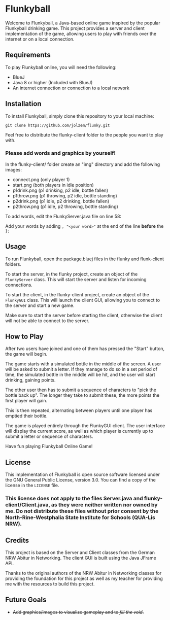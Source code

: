# Flunkyball

Welcome to Flunkyball, a Java-based online game inspired by the popular Flunkyball drinking game. This project provides a server and client implementation of the game, allowing users to play with friends over the internet or on a local connection.

## Requirements

To play Flunkyball online, you will need the following:

- BlueJ
- Java 8 or higher (Included with BlueJ)
- An internet connection or connection to a local network

## Installation

To install Flunkyball, simply clone this repository to your local machine:

```
git clone https://github.com/jolzem/flunky.git
```

Feel free to distribute the flunky-client folder to the people you want to play with.

### Please add words and graphics by yourself!

In the flunky-client/ folder create an "img" directory and add the following images:
- connect.png (only player 1)
- start.png (both players in idle position)
- p1drink.png (p1 drinking, p2 idle, bottle fallen)
- p1throw.png (p1 throwing, p2 idle, bottle standing)
- p2drink.png (p1 idle, p2 drinking, bottle fallen)
- p2throw.png (p1 idle, p2 throwing, bottle standing)

To add words, edit the FlunkyServer.java file on line 58:

Add your words by adding `, "<your word>"` at the end of the line **before** the `};`

## Usage

To run Flunkyball, open the package.bluej files in the flunky and flunk-client folders.

To start the server, in the flunky project, create an object of the `FlunkyServer` class. This will start the server and listen for incoming connections.

To start the client, in the flunky-client project, create an object of the `FlunkyGUI` class. This will launch the client GUI, allowing you to connect to the server and start a new game.

Make sure to start the server before starting the client, otherwise the client will not be able to connect to the server.

## How to Play

After two users have joined and one of them has pressed the "Start" button, the game will begin.

The game starts with a simulated bottle in the middle of the screen. A user will be asked to submit a letter. If they manage to do so in a set period of time, the simulated bottle in the middle will be hit, and the user will start drinking, gaining points.

The other user then has to submit a sequence of characters to "pick the bottle back up". The longer they take to submit these, the more points the first player will gain.

This is then repeated, alternating between players until one player has emptied their bottle.

The game is played entirely through the FlunkyGUI client. The user interface will display the current score, as well as which player is currently up to submit a letter or sequence of characters.

Have fun playing Flunkyball Online Game!

## License

This implementation of Flunkyball is open source software licensed under the GNU General Public License, version 3.0. You can find a copy of the license in the `LICENSE` file.

### This license does not apply to the files Server.java and flunky-client/Client.java, as they were neither written nor owned by me. Do not distribute these files without prior consent by the North-Rine-Westphalia State Institute for Schools (QUA-Lis NRW).

## Credits

This project is based on the Server and Client classes from the German NRW Abitur in Networking. The client GUI is built using the Java JFrame API.

Thanks to the original authors of the NRW Abitur in Networking classes for providing the foundation for this project as well as my teacher for providing me with the resources to build this project.

## Future Goals

- ~~Add graphics/images to visualize gameplay and to _fill the void_.~~
